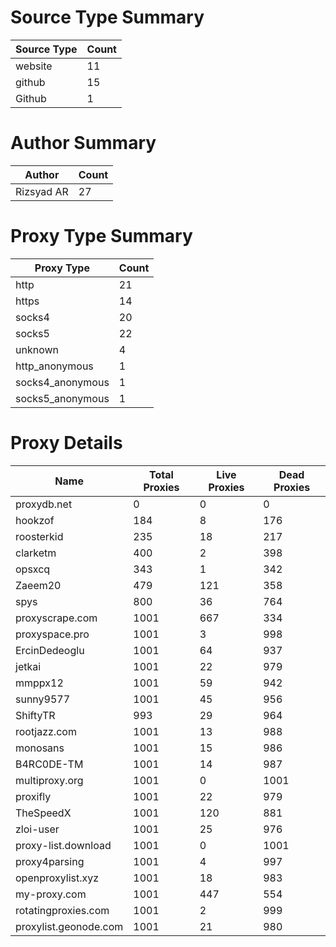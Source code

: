# Source Type Summary

| Source Type | Count |
|-------------|-------|
| website | 11 |
| github | 15 |
| Github | 1 |


# Author Summary

| Author | Count |
|--------|-------|
| Rizsyad AR | 27 |


# Proxy Type Summary

| Proxy Type | Count |
|------------|-------|
| http | 21 |
| https | 14 |
| socks4 | 20 |
| socks5 | 22 |
| unknown | 4 |
| http_anonymous | 1 |
| socks4_anonymous | 1 |
| socks5_anonymous | 1 |


# Proxy Details

| Name | Total Proxies | Live Proxies | Dead Proxies |
|------|---------------|--------------|---------------|
| proxydb.net | 0 | 0 | 0 |
| hookzof | 184 | 8 | 176 |
| roosterkid | 235 | 18 | 217 |
| clarketm | 400 | 2 | 398 |
| opsxcq | 343 | 1 | 342 |
| Zaeem20 | 479 | 121 | 358 |
| spys | 800 | 36 | 764 |
| proxyscrape.com | 1001 | 667 | 334 |
| proxyspace.pro | 1001 | 3 | 998 |
| ErcinDedeoglu | 1001 | 64 | 937 |
| jetkai | 1001 | 22 | 979 |
| mmppx12 | 1001 | 59 | 942 |
| sunny9577 | 1001 | 45 | 956 |
| ShiftyTR | 993 | 29 | 964 |
| rootjazz.com | 1001 | 13 | 988 |
| monosans | 1001 | 15 | 986 |
| B4RC0DE-TM | 1001 | 14 | 987 |
| multiproxy.org | 1001 | 0 | 1001 |
| proxifly | 1001 | 22 | 979 |
| TheSpeedX | 1001 | 120 | 881 |
| zloi-user | 1001 | 25 | 976 |
| proxy-list.download | 1001 | 0 | 1001 |
| proxy4parsing | 1001 | 4 | 997 |
| openproxylist.xyz | 1001 | 18 | 983 |
| my-proxy.com | 1001 | 447 | 554 |
| rotatingproxies.com | 1001 | 2 | 999 |
| proxylist.geonode.com | 1001 | 21 | 980 |
